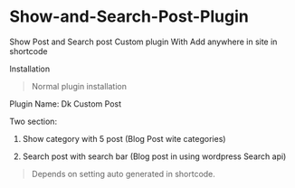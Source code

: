 # Show-and-Search-Post-Plugin
Show Post and Search post Custom plugin With Add anywhere in site in shortcode

Installation

> Normal plugin installation

Plugin Name: Dk Custom Post

Two section:

1. Show category with 5 post (Blog Post wite categories)

2. Search post with search bar (Blog post in using wordpress Search api)

> Depends on setting auto generated in shortcode.

